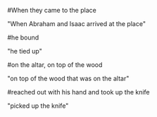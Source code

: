 #When they came to the place

"When Abraham and Isaac arrived at the place"

#he bound

"he tied up"

#on the altar, on top of the wood

"on top of the wood that was on the altar"

#reached out with his hand and took up the knife

"picked up the knife"
